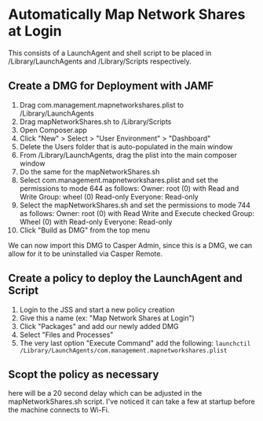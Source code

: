 # Automatically Map Network Shares at Login

This consists of a LaunchAgent and shell script to be placed in
/Library/LaunchAgents and /Library/Scripts respectively.

## Create a DMG for Deployment with JAMF
1. Drag com.management.mapnetworkshares.plist to /Library/LaunchAgents
2. Drag mapNetworkShares.sh to /Library/Scripts
3. Open Composer.app
4. Click "New" > Select > "User Environment" > "Dashboard"
5. Delete the Users folder that is auto-populated in the main window
6. From /Library/LaunchAgents, drag the plist into the main composer window
7. Do the same for the mapNetworkShares.sh
8. Select com.management.mapnetworkshares.plist and set the permissions to mode
   644 as follows:
   Owner: root (0) with Read and Write
   Group: wheel (0) Read-only
   Everyone: Read-only
9. Select the mapNetworkShares.sh and set the permissions to mode 744 as
   follows:
   Owner: root (0) with Read Write and Execute checked
   Group: Wheel (0) with Read-only
   Everyone: Read-only
10. Click "Build as DMG" from the top menu

We can now import this DMG to Casper Admin, since this is a DMG, we can allow
for it to be uninstalled via Casper Remote.

## Create a policy to deploy the LaunchAgent and Script
1. Login to the JSS and start a new policy creation
2. Give this a name (ex: "Map Network Shares at Login")
3. Click "Packages" and add our newly added DMG
4. Select "Files and Processes"
5. The very last option "Execute Command" add the following:
   `launchctil /Library/LaunchAgents/com.management.mapnetworkshares.plist`

## Scopt the policy as necessary
here will be a 20 second delay which can be adjusted in the mapNetworkShares.sh
script. I've noticed it can take a few at startup before the machine connects to
Wi-Fi.
